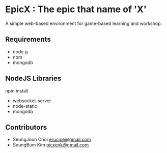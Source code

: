 EpicX : The epic that name of 'X'
=================================

A simple web-based environment for game-based learning and workshop.

Requirements
------------
 * node.js
 * npm
 * mongodb

NodeJS Libraries 
----------------
npm install 

 * websocket-server
 * node-static
 * mongodb

Contributors
------------
 * SeungJoon Choi <erucipe@gmail.com>
 * SeungBum Kim <picxenk@gmail.com>
